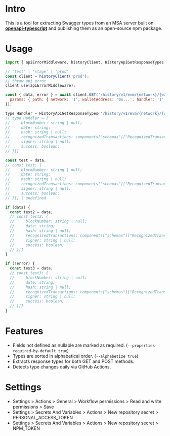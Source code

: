 # Intro

This is a tool for extracting Swagger types from an MSA server built on [**openapi-typescript**](https://openapi-ts.dev/cli#auth) and publishing them as an open-source npm package.

# Usage
```js
import { apiErrorMiddleware, historyClient, HistoryApiGetResponseTypes  } from 'api-clients';

// 'test' | 'stage' | 'prod'
const client = historyClient('prod');
// throw api error
client.use(apiErrorMiddleware);

const { data, error } = await client.GET('/history/v1/evm/{network}/{walletAddress}/{handler}', {
  params: { path: { network: '1', walletAddress: '0x...', handler: '1' } },
});

type Handler = HistoryApiGetResponseTypes<'/history/v1/evm/{network}/{walletAddress}/{handler}'>;
// type Handler = {
//     blockNumber: string | null;
//     date: string;
//     hash: string | null;
//     recognizedTransactions: components["schemas"]["RecognizedTransaction"][] | null;
//     signer: string | null;
//     success: boolean;
// }[]

const test = data;
// const test: {
//     blockNumber: string | null;
//     date: string;
//     hash: string | null;
//     recognizedTransactions: components["schemas"]["RecognizedTransaction"][] | null;
//     signer: string | null;
//     success: boolean;
// }[] | undefined

if (data) {
  const test2 = data;
  // const test2: {
  //     blockNumber: string | null;
  //     date: string;
  //     hash: string | null;
  //     recognizedTransactions: components["schemas"]["RecognizedTransaction"][] | null;
  //     signer: string | null;
  //     success: boolean;
  // }[]
}

if (!error) {
  const test3 = data;
  // const test3: {
  //     blockNumber: string | null;
  //     date: string;
  //     hash: string | null;
  //     recognizedTransactions: components["schemas"]["RecognizedTransaction"][] | null;
  //     signer: string | null;
  //     success: boolean;
  // }[]
}
```

# Features

- Fields not defined as nullable are marked as required. (`--properties-required-by-default true`)
- Types are sorted in alphabetical order. (`--alphabetize true`)
- Extracts response types for both GET and POST methods.
- Detects type changes daily via GitHub Actions.

# Settings

- Settings > Actions > General > Workflow permissions > Read and write permissions > Save
- Settings > Secrets And Variables > Actions > New repository secret > PERSONAL_ACCESS_TOKEN
- Settings > Secrets And Variables > Actions > New repository secret > NPM_TOKEN